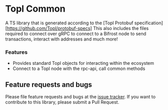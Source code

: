 # Topl Common
A TS library that is generated according to the [Topl Protobuf specification][https://github.com/Topl/protobuf-specs]  This also includes the files required to connect over gRPC to connect
to a Bifrost node to send transactions, interact with addresses and much more!

### Features
- Provides standard Topl objects for interacting within the ecosystem
- Connect to a Topl node with the rpc-api, call common methods

## Feature requests and bugs

Please file feature requests and bugs at the [issue tracker][tracker].
If you want to contribute to this library, please submit a Pull Request.

[tracker]: https://github.com/Topl/BramblTS/issues